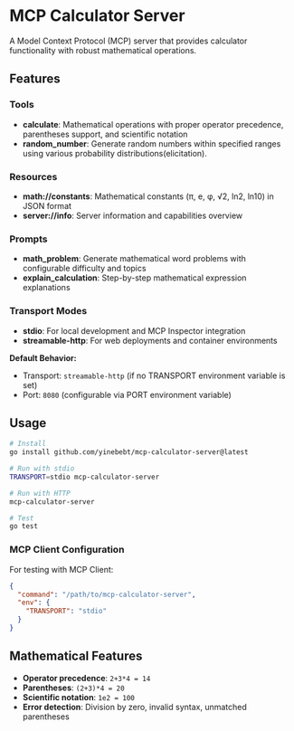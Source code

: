 # MCP Calculator Server

A Model Context Protocol (MCP) server that provides calculator functionality with robust mathematical operations.

## Features

### Tools
- **calculate**: Mathematical operations with proper operator precedence, parentheses support, and scientific notation
- **random_number**: Generate random numbers within specified ranges using various probability distributions(elicitation).

### Resources
- **math://constants**: Mathematical constants (π, e, φ, √2, ln2, ln10) in JSON format
- **server://info**: Server information and capabilities overview

### Prompts
- **math_problem**: Generate mathematical word problems with configurable difficulty and topics
- **explain_calculation**: Step-by-step mathematical expression explanations

### Transport Modes
- **stdio**: For local development and MCP Inspector integration
- **streamable-http**: For web deployments and container environments

**Default Behavior:**
- Transport: `streamable-http` (if no TRANSPORT environment variable is set)
- Port: `8080` (configurable via PORT environment variable)

## Usage

```bash
# Install
go install github.com/yinebebt/mcp-calculator-server@latest

# Run with stdio
TRANSPORT=stdio mcp-calculator-server

# Run with HTTP
mcp-calculator-server

# Test
go test
```

### MCP Client Configuration
For testing with MCP Client:

```json
{
  "command": "/path/to/mcp-calculator-server",
  "env": {
    "TRANSPORT": "stdio"
  }
}
```

## Mathematical Features

- **Operator precedence**: `2+3*4 = 14`
- **Parentheses**: `(2+3)*4 = 20`
- **Scientific notation**: `1e2 = 100`
- **Error detection**: Division by zero, invalid syntax, unmatched parentheses